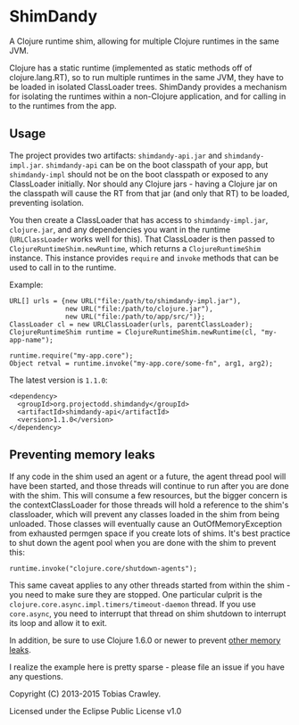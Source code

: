# ShimDandy

A Clojure runtime shim, allowing for multiple Clojure runtimes in the
same JVM.

Clojure has a static runtime (implemented as static methods off of
clojure.lang.RT), so to run multiple runtimes in the same JVM, they
have to be loaded in isolated ClassLoader trees. ShimDandy provides a
mechanism for isolating the runtimes within a non-Clojure application,
and for calling in to the runtimes from the app.

## Usage

The project provides two artifacts: `shimdandy-api.jar` and
`shimdandy-impl.jar`. `shimdandy-api` can be on the boot classpath of
your app, but `shimdandy-impl` should not be on the boot classpath or
exposed to any ClassLoader initially. Nor should any Clojure jars -
having a Clojure jar on the classpath will cause the RT from that jar
(and only that RT) to be loaded, preventing isolation.

You then create a ClassLoader that has access to `shimdandy-impl.jar`,
`clojure.jar`, and any dependencies you want in the runtime
(`URLClassLoader` works well for this). That ClassLoader is then
passed to `ClojureRuntimeShim.newRuntime`, which returns a
`ClojureRuntimeShim` instance. This instance provides `require` and
`invoke` methods that can be used to call in to the runtime.

Example:

    URL[] urls = {new URL("file:/path/to/shimdandy-impl.jar"),
                  new URL("file:/path/to/clojure.jar"),
                  new URL("file:/path/to/app/src/")};
    ClassLoader cl = new URLClassLoader(urls, parentClassLoader);
    ClojureRuntimeShim runtime = ClojureRuntimeShim.newRuntime(cl, "my-app-name");

    runtime.require("my-app.core");
    Object retval = runtime.invoke("my-app.core/some-fn", arg1, arg2);

The latest version is `1.1.0`:

    <dependency>
      <groupId>org.projectodd.shimdandy</groupId>
      <artifactId>shimdandy-api</artifactId>
      <version>1.1.0</version>
    </dependency>

## Preventing memory leaks

If any code in the shim used an agent or a future, the agent thread
pool will have been started, and those threads will continue to run
after you are done with the shim. This will consume a few resources,
but the bigger concern is the contextClassLoader for those threads
will hold a reference to the shim's classloader, which will prevent
any classes loaded in the shim from being unloaded. Those classes will
eventually cause an OutOfMemoryException from exhausted permgen space
if you create lots of shims. It's best practice to shut down the agent
pool when you are done with the shim to prevent this:

    runtime.invoke("clojure.core/shutdown-agents");

This same caveat applies to any other threads started from within the
shim - you need to make sure they are stopped. One particular culprit
is the `clojure.core.async.impl.timers/timeout-daemon` thread. If you
use `core.async`, you need to interrupt that thread on shim shutdown
to interrupt its loop and allow it to exit.

In addition, be sure to use Clojure 1.6.0 or newer to prevent
[other memory leaks](http://dev.clojure.org/jira/browse/CLJ-1125).

I realize the example here is pretty sparse - please file an issue if
you have any questions.

Copyright (C) 2013-2015 Tobias Crawley.

Licensed under the Eclipse Public License v1.0
